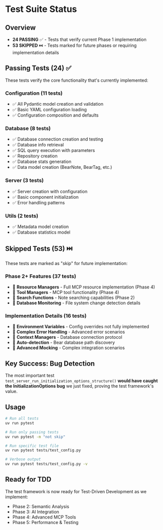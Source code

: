 # Test Suite Status

## Overview
- **24 PASSING** ✅ - Tests that verify current Phase 1 implementation
- **53 SKIPPED** ⏭️ - Tests marked for future phases or requiring implementation details

## Passing Tests (24) ✅

These tests verify the core functionality that's currently implemented:

### Configuration (11 tests)
- ✅ All Pydantic model creation and validation
- ✅ Basic YAML configuration loading
- ✅ Configuration composition and defaults

### Database (8 tests) 
- ✅ Database connection creation and testing
- ✅ Database info retrieval
- ✅ SQL query execution with parameters
- ✅ Repository creation
- ✅ Database stats generation
- ✅ Data model creation (BearNote, BearTag, etc.)

### Server (3 tests)
- ✅ Server creation with configuration
- ✅ Basic component initialization  
- ✅ Error handling patterns

### Utils (2 tests)
- ✅ Metadata model creation
- ✅ Database statistics model

## Skipped Tests (53) ⏭️

These tests are marked as "skip" for future implementation:

### Phase 2+ Features (37 tests)
- 🔄 **Resource Managers** - Full MCP resource implementation (Phase 4)
- 🔄 **Tool Managers** - MCP tool functionality (Phase 4) 
- 🔄 **Search Functions** - Note searching capabilities (Phase 2)
- 🔄 **Database Monitoring** - File system change detection details

### Implementation Details (16 tests)
- 🔧 **Environment Variables** - Config overrides not fully implemented
- 🔧 **Complex Error Handling** - Advanced error scenarios
- 🔧 **Context Managers** - Database connection protocol
- 🔧 **Auto-detection** - Bear database path discovery
- 🔧 **Advanced Mocking** - Complex integration scenarios

## Key Success: Bug Detection

The most important test `test_server_run_initialization_options_structure()` **would have caught the InitializationOptions bug** we just fixed, proving the test framework's value.

## Usage

```bash
# Run all tests
uv run pytest

# Run only passing tests
uv run pytest -m "not skip"

# Run specific test file
uv run pytest tests/test_config.py

# Verbose output
uv run pytest tests/test_config.py -v
```

## Ready for TDD

The test framework is now ready for Test-Driven Development as we implement:
- Phase 2: Semantic Analysis
- Phase 3: AI Integration  
- Phase 4: Advanced MCP Tools
- Phase 5: Performance & Testing